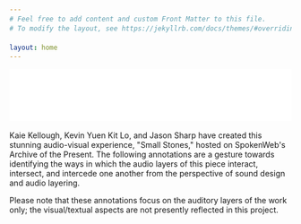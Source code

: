 ```yaml
---
# Feel free to add content and custom Front Matter to this file.
# To modify the layout, see https://jekyllrb.com/docs/themes/#overriding-theme-defaults

layout: home
---
```

<html>
<body>

 <img src="https://github.com/mirandaeastwood/small-stones/blob/gh-pages/title_test.gif?raw=true"/>
<p>Kaie Kellough, Kevin Yuen Kit Lo, and Jason Sharp have created this stunning audio-visual experience, "Small Stones," hosted on SpokenWeb's Archive of the Present. The following annotations are a gesture towards identifying the ways in which the audio layers of this piece interact, intersect, and intercede one another from the perspective of sound design and audio layering.</p>
 
 <p>Please note that these annotations focus on the auditory layers of the work only; the visual/textual aspects are not presently reflected in this project.</p>

<img src="https://github.com/mirandaeastwood/small-stones/blob/gh-pages/stones_animation.gif?raw=true"/>
 
 
</body>
</html>
